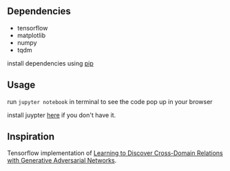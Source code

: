 ## Dependencies

* tensorflow
* matplotlib
* numpy
* tqdm

install dependencies using [pip](https://pip.pypa.io/en/stable/)

## Usage

run `jupyter notebook` in terminal to see the code pop up in your browser

install juypter [here](http://jupyter.readthedocs.io/en/latest/install.html) if you don't have it. 

## Inspiration

Tensorflow implementation of [Learning to Discover Cross-Domain Relations
with Generative Adversarial Networks](https://arxiv.org/pdf/1703.05192.pdf).
